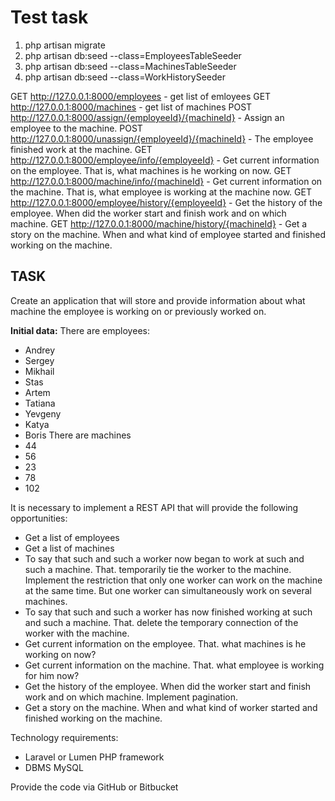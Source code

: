 # Test task

1. php artisan migrate
2. php artisan db:seed --class=EmployeesTableSeeder
3. php artisan db:seed --class=MachinesTableSeeder
4. php artisan db:seed --class=WorkHistorySeeder

GET http://127.0.0.1:8000/employees - get list of emloyees
GET http://127.0.0.1:8000/machines - get list of machines
POST http://127.0.0.1:8000/assign/{employeeId}/{machineId} - Assign an employee to the machine.
POST http://127.0.0.1:8000/unassign/{employeeId}/{machineId} - The employee finished work at the machine.
GET http://127.0.0.1:8000/employee/info/{employeeId} - Get current information on the employee. That is, what machines is he working on now.
GET http://127.0.0.1:8000/machine/info/{machineId} - Get current information on the machine. That is, what employee is working at the machine now.
GET http://127.0.0.1:8000/employee/history/{employeeId} - Get the history of the employee. When did the worker start and finish work and on which machine. 
GET http://127.0.0.1:8000/machine/history/{machineId} - Get a story on the machine. When and what kind of employee started and finished working on the machine.


## TASK
Create an application that will store and provide information about what machine the employee is working on or previously worked on.

**Initial data:**
There are employees:
* Andrey
* Sergey
* Mikhail
* Stas
* Artem
* Tatiana
* Yevgeny
* Katya
* Boris
There are machines
* 44
* 56
* 23
* 78 
* 102

It is necessary to implement a REST API that will provide the following opportunities:
* Get a list of employees
* Get a list of machines
* To say that such and such a worker now began to work at such and such a machine. That. temporarily tie the worker to the machine. Implement the restriction that only one worker can work on the machine at the same time. But one worker can simultaneously work on several machines.
* To say that such and such a worker has now finished working at such and such a machine. That. delete the temporary connection of the worker with the machine.
* Get current information on the employee. That. what machines is he working on now?
* Get current information on the machine. That. what employee is working for him now?
* Get the history of the employee. When did the worker start and finish work and on which machine. Implement pagination.
* Get a story on the machine. When and what kind of worker started and finished working on the machine.

Technology requirements:
* Laravel or Lumen PHP framework
* DBMS MySQL

Provide the code via GitHub or Bitbucket
